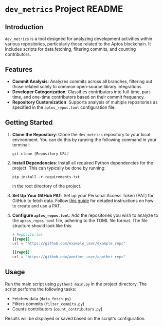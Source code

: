 # `dev_metrics` Project README

## Introduction

`dev_metrics` is a tool designed for analyzing development activities within various repositories, particularly those related to the Aptos blockchain. It includes scripts for data fetching, filtering commits, and counting contributors.

## Features

- **Commit Analysis**: Analyzes commits across all branches, filtering out those related solely to common open-source library integrations.
- **Developer Categorization**: Classifies contributors into full-time, part-time, and one-time contributors based on their commit frequency.
- **Repository Customization**: Supports analysis of multiple repositories as specified in the `aptos_repos.toml` configuration file.

## Getting Started

1. **Clone the Repository**: Clone the `dev_metrics` repository to your local environment. You can do this by running the following command in your terminal:

    ```
    git clone [Repository URL]
    ```

2. **Install Dependencies**: Install all required Python dependencies for the project. This can typically be done by running:

    ```
    pip install -r requirements.txt
    ```

    in the root directory of the project.

3. **Set Up Your GitHub PAT**: Set up your Personal Access Token (PAT) for GitHub to fetch data. Follow [this guide](url) for detailed instructions on how to create and use a PAT.

4. **Configure `aptos_repos.toml`**: Add the repositories you wish to analyze to the `aptos_repos.toml` file, adhering to the TOML file format. The file structure should look like this:

    ```toml
    # Repositories
    [[repo]]
    url = "https://github.com/example_user/example_repo"

    [[repo]]
    url = "https://github.com/another_user/another_repo"
    ```

## Usage

Run the main script using `python3 main.py` in the project directory. The script performs the following tasks:
- Fetches data (`data_fetch.py`)
- Filters commits (`filter_commits.py`)
- Counts contributors (`count_contributors.py`)

Results will be displayed or saved based on the script's configuration.
